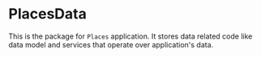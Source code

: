 # PlacesData

This is the package for `Places` application. It stores data related code like data model and services that operate over application's data.